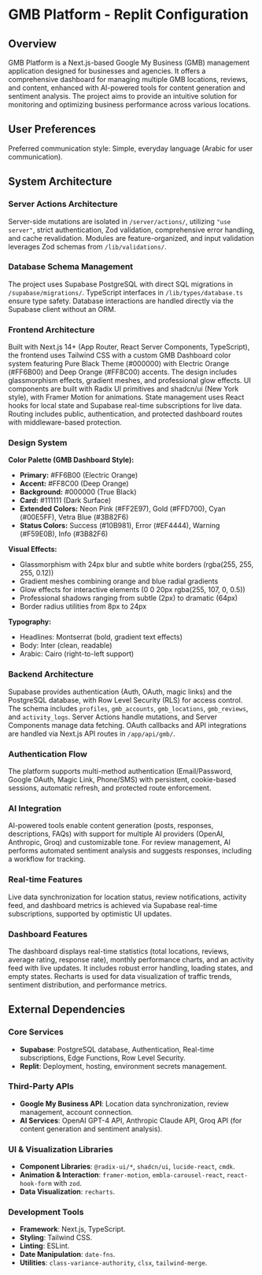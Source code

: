 # GMB Platform - Replit Configuration

## Overview

GMB Platform is a Next.js-based Google My Business (GMB) management application designed for businesses and agencies. It offers a comprehensive dashboard for managing multiple GMB locations, reviews, and content, enhanced with AI-powered tools for content generation and sentiment analysis. The project aims to provide an intuitive solution for monitoring and optimizing business performance across various locations.

## User Preferences

Preferred communication style: Simple, everyday language (Arabic for user communication).

## System Architecture

### Server Actions Architecture

Server-side mutations are isolated in `/server/actions/`, utilizing `"use server"`, strict authentication, Zod validation, comprehensive error handling, and cache revalidation. Modules are feature-organized, and input validation leverages Zod schemas from `/lib/validations/`.

### Database Schema Management

The project uses Supabase PostgreSQL with direct SQL migrations in `/supabase/migrations/`. TypeScript interfaces in `/lib/types/database.ts` ensure type safety. Database interactions are handled directly via the Supabase client without an ORM.

### Frontend Architecture

Built with Next.js 14+ (App Router, React Server Components, TypeScript), the frontend uses Tailwind CSS with a custom GMB Dashboard color system featuring Pure Black Theme (#000000) with Electric Orange (#FF6B00) and Deep Orange (#FF8C00) accents. The design includes glassmorphism effects, gradient meshes, and professional glow effects. UI components are built with Radix UI primitives and shadcn/ui (New York style), with Framer Motion for animations. State management uses React hooks for local state and Supabase real-time subscriptions for live data. Routing includes public, authentication, and protected dashboard routes with middleware-based protection.

### Design System

**Color Palette (GMB Dashboard Style):**
- **Primary:** #FF6B00 (Electric Orange)
- **Accent:** #FF8C00 (Deep Orange)
- **Background:** #000000 (True Black)
- **Card:** #111111 (Dark Surface)
- **Extended Colors:** Neon Pink (#FF2E97), Gold (#FFD700), Cyan (#00E5FF), Vetra Blue (#3B82F6)
- **Status Colors:** Success (#10B981), Error (#EF4444), Warning (#F59E0B), Info (#3B82F6)

**Visual Effects:**
- Glassmorphism with 24px blur and subtle white borders (rgba(255, 255, 255, 0.12))
- Gradient meshes combining orange and blue radial gradients
- Glow effects for interactive elements (0 0 20px rgba(255, 107, 0, 0.5))
- Professional shadows ranging from subtle (2px) to dramatic (64px)
- Border radius utilities from 8px to 24px

**Typography:**
- Headlines: Montserrat (bold, gradient text effects)
- Body: Inter (clean, readable)
- Arabic: Cairo (right-to-left support)

### Backend Architecture

Supabase provides authentication (Auth, OAuth, magic links) and the PostgreSQL database, with Row Level Security (RLS) for access control. The schema includes `profiles`, `gmb_accounts`, `gmb_locations`, `gmb_reviews`, and `activity_logs`. Server Actions handle mutations, and Server Components manage data fetching. OAuth callbacks and API integrations are handled via Next.js API routes in `/app/api/gmb/`.

### Authentication Flow

The platform supports multi-method authentication (Email/Password, Google OAuth, Magic Link, Phone/SMS) with persistent, cookie-based sessions, automatic refresh, and protected route enforcement.

### AI Integration

AI-powered tools enable content generation (posts, responses, descriptions, FAQs) with support for multiple AI providers (OpenAI, Anthropic, Groq) and customizable tone. For review management, AI performs automated sentiment analysis and suggests responses, including a workflow for tracking.

### Real-time Features

Live data synchronization for location status, review notifications, activity feed, and dashboard metrics is achieved via Supabase real-time subscriptions, supported by optimistic UI updates.

### Dashboard Features

The dashboard displays real-time statistics (total locations, reviews, average rating, response rate), monthly performance charts, and an activity feed with live updates. It includes robust error handling, loading states, and empty states. Recharts is used for data visualization of traffic trends, sentiment distribution, and performance metrics.

## External Dependencies

### Core Services

-   **Supabase**: PostgreSQL database, Authentication, Real-time subscriptions, Edge Functions, Row Level Security.
-   **Replit**: Deployment, hosting, environment secrets management.

### Third-Party APIs

-   **Google My Business API**: Location data synchronization, review management, account connection.
-   **AI Services**: OpenAI GPT-4 API, Anthropic Claude API, Groq API (for content generation and sentiment analysis).

### UI & Visualization Libraries

-   **Component Libraries**: `@radix-ui/*`, `shadcn/ui`, `lucide-react`, `cmdk`.
-   **Animation & Interaction**: `framer-motion`, `embla-carousel-react`, `react-hook-form` with `zod`.
-   **Data Visualization**: `recharts`.

### Development Tools

-   **Framework**: Next.js, TypeScript.
-   **Styling**: Tailwind CSS.
-   **Linting**: ESLint.
-   **Date Manipulation**: `date-fns`.
-   **Utilities**: `class-variance-authority`, `clsx`, `tailwind-merge`.